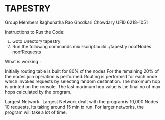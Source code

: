# TAPESTRY

Group Members
Raghunatha Rao Ghodkari Chowdary   UFID 6218-1051

Instructions to Run the Code:

1. Goto Directory tapestry
2. Run the following commands
mix escript.build
./tapestry noofNodes noofRequests

What is working :

Initially routing table is built for 80% of the nodes
For the remaining 20% of the nodes join operation is performed.
Routing is performed for each node which invokes requests by selecting random destination. The maximum hop is printed on the console.
The last maximum hop value is the final no of max hops calculated by the program.

Largest Network :
Largest Network dealt with the program is 10,000 Nodes 10 requests, Its taking around 15 min to run. For larger networks, the program will take a lot of time.
